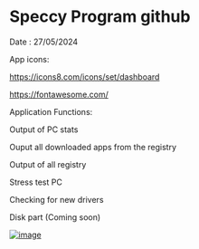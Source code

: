 # Speccy Program github

Date : 27/05/2024

App icons:

https://icons8.com/icons/set/dashboard

https://fontawesome.com/

Application Functions:

Output of PC stats

Ouput all downloaded apps from the registry

Output of all registry

Stress test PC

Checking for new drivers

Disk part (Coming soon)

[![image](https://github.com/AZRAELSANTI/Speccy-Project/assets/83638372/414d8d27-8a95-4942-b711-e352ee5edf24)](https://github.com/AZRAELSANTI/Speccy-Project/assets/83638372/98c394c3-96c8-4ae1-b740-21780dc30926)

